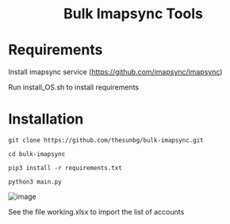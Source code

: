 <h1 align="center">Bulk Imapsync Tools</h1>

# Requirements
Install imapsync service (https://github.com/imapsync/imapsync)

Run install_OS.sh  to install requirements

# Installation
```git clone https://github.com/thesunbg/bulk-imapsync.git```

```cd bulk-imapsync```

```pip3 install -r requirements.txt```

```python3 main.py```

![image](https://user-images.githubusercontent.com/19501845/192196844-a2bb62d2-b808-4249-b9ab-2a271e293418.png)

<p>See the file working.xlsx to import the list of accounts</p>
